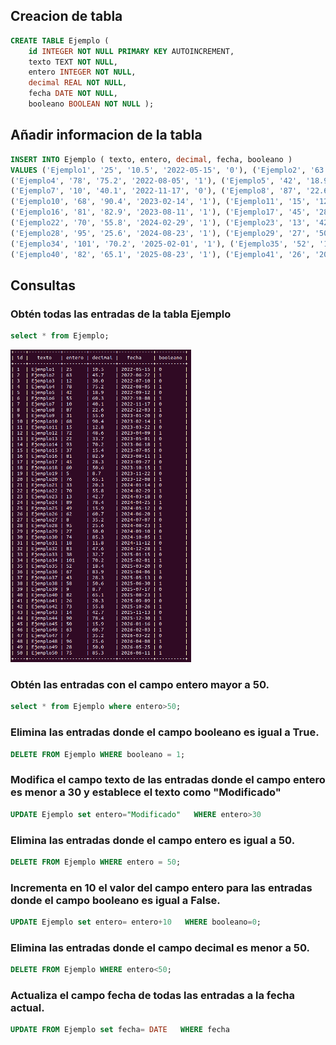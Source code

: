 
## Creacion de tabla

```sql
CREATE TABLE Ejemplo (
    id INTEGER NOT NULL PRIMARY KEY AUTOINCREMENT,
    texto TEXT NOT NULL,
    entero INTEGER NOT NULL,
    decimal REAL NOT NULL,
    fecha DATE NOT NULL,
    booleano BOOLEAN NOT NULL );
```

## Añadir informacion de la tabla
```sql
INSERT INTO Ejemplo ( texto, entero, decimal, fecha, booleano )
VALUES ('Ejemplo1', '25', '10.5', '2022-05-15', '0'), ('Ejemplo2', '63', '45.7', '2022-06-22', '1'), ('Ejemplo3', '12', '30.0', '2022-07-10', '0'),
('Ejemplo4', '78', '75.2', '2022-08-05', '1'), ('Ejemplo5', '42', '18.9', '2022-09-12', '0'), ('Ejemplo6', '55', '60.3', '2022-10-08', '1'),
('Ejemplo7', '10', '40.1', '2022-11-17', '0'), ('Ejemplo8', '87', '22.6', '2022-12-03', '1'), ('Ejemplo9', '31', '55.0', '2023-01-20', '0'), 
('Ejemplo10', '68', '90.4', '2023-02-14', '1'), ('Ejemplo11', '15', '12.8', '2023-03-22', '0'), ('Ejemplo12', '72', '48.6' ,'2023-04-09', '1'), ('Ejemplo13', '22', '33.7', '2023-05-01', '0'), ('Ejemplo14', '93', '70.2', '2023-06-18', '1'), ('Ejemplo15', '37', '15.4', '2023-07-05', '0'),
('Ejemplo16', '81', '82.9', '2023-08-11', '1'), ('Ejemplo17', '45', '28.3', '2023-09-27', '0'), ('Ejemplo18', '60', '50.6', '2023-10-15', '1'), ('Ejemplo19', '5', '8.7', '2023-11-22', '0'), ('Ejemplo20', '76', '65.1', '2023-12-08', '1'), ('Ejemplo21', '33', '20.3', '2024-01-14', '0'),
('Ejemplo22', '70', '55.8', '2024-02-29', '1'), ('Ejemplo23', '13', '42.7', '2024-03-18', '0'), ('Ejemplo24', '89', '78.4', '2024-04-25', '1'), ('Ejemplo25', '49', '15.9', '2024-05-12', '0'), ('Ejemplo26', '62', '60.7', '2024-06-20', '1'), ('Ejemplo27', '8', '35.2', '2024-07-07', '0'),
('Ejemplo28', '95', '25.6', '2024-08-23', '1'), ('Ejemplo29', '27', '50.0', '2024-09-10', '0'), ('Ejemplo30', '74', '85.3', '2024-10-05', '1'), ('Ejemplo31', '18', '11.8', '2024-11-12', '0'), ('Ejemplo32', '83', '47.6', '2024-12-28', '1'), ('Ejemplo33', '38', '32.7', '2025-01-15', '0'),
('Ejemplo34', '101', '70.2', '2025-02-01', '1'), ('Ejemplo35', '52', '18.4', '2025-03-20', '0'), ('Ejemplo36', '67', '83.9', '2025-04-06', '1'), ('Ejemplo37', '43', '28.3', '2025-05-13', '0'), ('Ejemplo38', '58', '50.6', '2025-06-30', '1'), ('Ejemplo39', '9', '8.7', '2025-07-17', '0'),
('Ejemplo40', '82', '65.1', '2025-08-23', '1'), ('Ejemplo41', '26', '20.3', '2025-09-09', '0'), ('Ejemplo42', '73', '55.8', '2025-10-26', '1'), ('Ejemplo43', '14', '42.7', '2025-11-13', '0'), ('Ejemplo44', '90', '78.4', '2025-12-30', '1'), ('Ejemplo45', '50', '15.9', '2026-01-16', '0'),('Ejemplo46', '63', '60.7', '2026-02 22', '0'), ('Ejemplo48', '96', '25.6', '2026-04-08', '1'), ('Ejemplo49', '28', '50.0', '2026-05-25', '0'), ('Ejemplo50', '75', '85.3', '2026-06-11', '1');
```

## Consultas

### Obtén todas las entradas de la tabla Ejemplo

```sql
select * from Ejemplo;
```
<img src="imagenes/tabla1.png" height=500px>

### Obtén las entradas con el campo entero mayor a 50.

```sql
select * from Ejemplo where entero>50;
```

### Elimina las entradas donde el campo booleano es igual a True.

```sql
DELETE FROM Ejemplo WHERE booleano = 1;
```
### Modifica el campo texto de las entradas donde el campo entero es menor a 30 y establece el texto como "Modificado" 

```sql
UPDATE Ejemplo set entero="Modificado"   WHERE entero>30 
```
### Elimina las entradas donde el campo entero es igual a 50.

```sql
DELETE FROM Ejemplo WHERE entero = 50;
```

### Incrementa en 10 el valor del campo entero para las entradas donde el campo booleano es igual a False.

```sql
UPDATE Ejemplo set entero= entero+10   WHERE booleano=0; 
```

### Elimina las entradas donde el campo decimal es menor a 50.

```sql
DELETE FROM Ejemplo WHERE entero<50;
```

### Actualiza el campo fecha de todas las entradas a la fecha actual.

```sql
UPDATE FROM Ejemplo set fecha= DATE   WHERE fecha 
```


